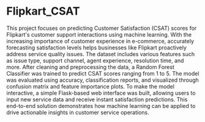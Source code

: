 # Flipkart_CSAT
This project focuses on predicting Customer Satisfaction (CSAT) scores for Flipkart's customer support interactions using machine learning. With the increasing importance of customer experience in e-commerce, accurately forecasting satisfaction levels helps businesses like Flipkart proactively address service quality issues. The dataset includes various features such as issue type, support channel, agent experience, resolution time, and more. After cleaning and preprocessing the data, a Random Forest Classifier was trained to predict CSAT scores ranging from 1 to 5. The model was evaluated using accuracy, classification reports, and visualized through confusion matrix and feature importance plots. To make the model interactive, a simple Flask-based web interface was built, allowing users to input new service data and receive instant satisfaction predictions. This end-to-end solution demonstrates how machine learning can be applied to drive actionable insights in customer service operations.
